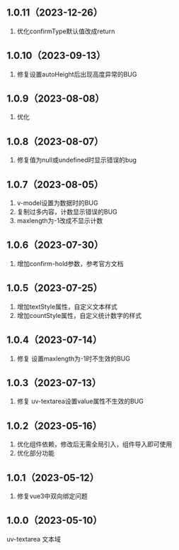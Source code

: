 ## 1.0.11（2023-12-26）
1. 优化confirmType默认值改成return
## 1.0.10（2023-09-13）
1. 修复设置autoHeight后出现高度异常的BUG
## 1.0.9（2023-08-08）
1. 优化
## 1.0.8（2023-08-07）
1. 修复值为null或undefined时显示错误的bug
## 1.0.7（2023-08-05）
1. v-model设置为数据时的BUG
2. 复制过多内容，计数显示错误的BUG
3. maxlength为-1改成不显示计数
## 1.0.6（2023-07-30）
1. 增加confirm-hold参数，参考官方文档
## 1.0.5（2023-07-25）
1. 增加textStyle属性，自定义文本样式
2. 增加countStyle属性，自定义统计数字的样式
## 1.0.4（2023-07-14）
1. 修复  设置maxlength为-1时不生效的BUG
## 1.0.3（2023-07-13）
1. 修复  uv-textarea设置value属性不生效的BUG 
## 1.0.2（2023-05-16）
1. 优化组件依赖，修改后无需全局引入，组件导入即可使用
2. 优化部分功能
## 1.0.1（2023-05-12）
1. 修复vue3中双向绑定问题
## 1.0.0（2023-05-10）
uv-textarea 文本域
